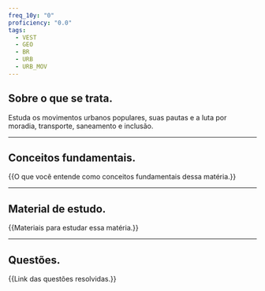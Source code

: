 ```yaml
---
freq_10y: "0"
proficiency: "0.0"
tags:
  - VEST
  - GEO
  - BR
  - URB
  - URB_MOV
---
```

## Sobre o que se trata.

Estuda os movimentos urbanos populares, suas pautas e a luta por moradia, transporte, saneamento e inclusão.

--- 
## Conceitos fundamentais.

{{O que você entende como conceitos fundamentais dessa matéria.}}

---
## Material de estudo.

{{Materiais para estudar essa matéria.}}

--- 
## Questões.

{{Link das questões resolvidas.}}
